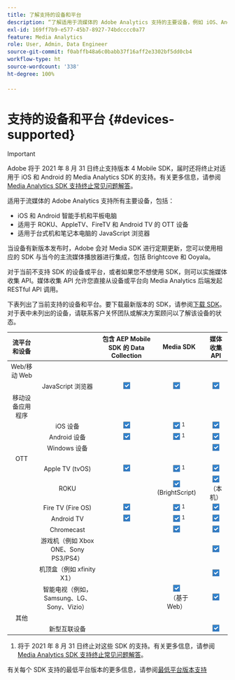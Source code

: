 ```yaml
---
title: 了解支持的设备和平台
description: “了解适用于流媒体的 Adobe Analytics 支持的主要设备，例如 iOS、Android、OTT 设备和 JavaScript 浏览器。”
exl-id: 169ff7b9-e577-45b7-8927-74bdcccc0a77
feature: Media Analytics
role: User, Admin, Data Engineer
source-git-commit: f0abffb48a6c0babb37f16aff2e3302bf5dd0cb4
workflow-type: ht
source-wordcount: '338'
ht-degree: 100%

---
```


# 支持的设备和平台 {#devices-supported}

>[!IMPORTANT]
>
>Adobe 将于 2021 年 8 月 31 日终止支持版本 4 Mobile SDK，届时还将终止对适用于 iOS 和 Android 的 Media Analytics SDK 的支持。有关更多信息，请参阅 [Media Analytics SDK 支持终止常见问题解答](/help/sdk-implement/end-of-support-faqs.md)。

适用于流媒体的 Adobe Analytics 支持所有主要设备，包括：

* iOS 和 Android 智能手机和平板电脑
* 适用于 ROKU、AppleTV、FireTV 和 Android TV 的 OTT 设备
* 适用于台式机和笔记本电脑的 JavaScript 浏览器

当设备有新版本发布时，Adobe 会对 Media SDK 进行定期更新，您可以使用相应的 SDK 与当今的主流媒体播放器进行集成，包括 Brightcove 和 Ooyala。

对于当前不支持 SDK 的设备或平台，或者如果您不想使用 SDK，则可以实施媒体收集 API。媒体收集 API 允许您直接从设备或平台向 Media Analytics 后端发起 RESTful API 调用。

下表列出了当前支持的设备和平台。要下载最新版本的 SDK，请参阅[下载 SDK](https://experienceleague.adobe.com/docs/media-analytics/using/sdk-implement/download-sdks.html?lang=zh-Hans)。对于表中未列出的设备，请联系客户关怀团队或解决方案顾问以了解该设备的状态。

| 流平台和设备 |  | 包含 AEP Mobile SDK 的 Data Collection | Media SDK | 媒体收集 API |
|:---------------------------:|:-----------------------------------------------:|:----------------------------:|:-------------------:|:--------------------:|
| Web/移动 Web |  |  |  |  |
|  | JavaScript 浏览器 | ![](/help/assets/icon-blue-check.png) | ![](/help/assets/icon-blue-check.png)    | ![](/help/assets/icon-blue-check.png) |
| 移动设备应用程序 |  |  |  |  |
|  | iOS 设备 | ![](/help/assets/icon-blue-check.png) | ![](/help/assets/icon-blue-check.png) <sup>1</sup> | ![](/help/assets/icon-blue-check.png) |
|  | Android 设备 | ![](/help/assets/icon-blue-check.png) | ![](/help/assets/icon-blue-check.png) <sup>1</sup> | ![](/help/assets/icon-blue-check.png) |
|  | Windows 设备 |  |  | ![](/help/assets/icon-blue-check.png) |
| OTT |  |  |  |  |
|  | Apple TV  (tvOS) | ![](/help/assets/icon-blue-check.png) | ![](/help/assets/icon-blue-check.png) <sup>1</sup> | ![](/help/assets/icon-blue-check.png) |
|  | ROKU |  | ![](/help/assets/icon-blue-check.png)   <br>(BrightScript)    | ![](/help/assets/icon-blue-check.png)<br>（本机） |
|  | Fire TV (Fire OS) | ![](/help/assets/icon-blue-check.png) | ![](/help/assets/icon-blue-check.png) <sup>1</sup> | ![](/help/assets/icon-blue-check.png) |
|  | Android TV | ![](/help/assets/icon-blue-check.png) | ![](/help/assets/icon-blue-check.png) <sup>1</sup> | ![](/help/assets/icon-blue-check.png) |
|  | Chromecast |  | ![](/help/assets/icon-blue-check.png)    | ![](/help/assets/icon-blue-check.png) |
|  | 游戏机（例如 Xbox ONE、Sony PS3/PS4） |  |  | ![](/help/assets/icon-blue-check.png) |
|  | 机顶盒（例如 xfinity X1） |  |  | ![](/help/assets/icon-blue-check.png) |
|  | 智能电视（例如，Samsung、LG、Sony、Vizio） |  | ![](/help/assets/icon-blue-check.png)   <br>（基于 Web）    | ![](/help/assets/icon-blue-check.png) |
| 其他 |  |  |  |  |
|  | 新型互联设备 |  |  | ![](/help/assets/icon-blue-check.png) |

1. 将于 2021 年 8 月 31 日终止对这些 SDK 的支持。有关更多信息，请参阅 [Media Analytics SDK 支持终止常见问题解答](/help/sdk-implement/end-of-support-faqs.md)。

有关每个 SDK 支持的最低平台版本的更多信息，请参阅[最低平台版本支持](https://experienceleague.adobe.com/docs/media-analytics/using/sdk-implement/setup/setup-overview.html?lang=zh-Hans)
